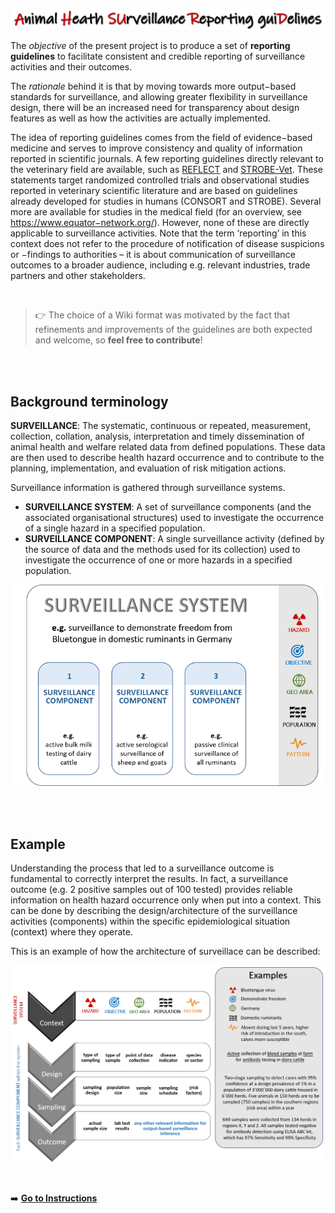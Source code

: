   

![Title](https://raw.githubusercontent.com/SVA-SE/AHSURED/master/img/AHSURED_text.png)

The *objective* of the present project is to produce a set of **reporting guidelines** to facilitate consistent and credible reporting of surveillance activities and their outcomes.

The *rationale* behind it is that by moving towards more output−based standards for surveillance, and allowing greater flexibility in surveillance design, there will be an increased need for transparency about design features as well as how the activities are actually implemented.  

The idea of reporting guidelines comes from the field of evidence−based medicine and serves to improve consistency and quality of information reported in scientific journals. A few reporting guidelines directly relevant to the veterinary field are available, such as [REFLECT](http://www.reflect−statement.org/) and [STROBE-Vet](https://strobevet−statement.org/). These statements target randomized controlled trials and observational studies reported in veterinary scientific literature and are based on guidelines already developed for studies in humans (CONSORT and STROBE). Several more are available for studies in the medical field (for an overview, see https://www.equator−network.org/). However, none of these are directly applicable to surveillance activities. 
Note that the term ‘reporting’ in this context does not refer to the procedure of notification of disease suspicions or −findings to authorities – it is about communication of surveillance outcomes to a broader audience, including e.g. relevant industries, trade partners and other stakeholders.  

<br/>

> :point_right: The choice of a Wiki format was motivated by the fact that refinements and improvements of the guidelines are both expected and welcome, so **feel free to contribute**! 

<br/><br/>

## Background terminology
**SURVEILLANCE**: The systematic, continuous or repeated, measurement, collection, collation, analysis, interpretation and timely dissemination of animal health and welfare related data from defined populations. These data are then used to describe health hazard occurrence and to contribute to the planning, implementation, and evaluation of risk mitigation actions.  

Surveillance information is gathered through surveillance systems.  
- **SURVEILLANCE SYSTEM**: A set of surveillance components (and the associated organisational structures) used to investigate the occurrence of a single hazard in a specified population.  
- **SURVEILLANCE COMPONENT**: A single surveillance activity (defined by the source of data and the methods used for its collection) used to investigate the occurrence of one or more hazards in a specified population.  

![SS-SC](https://raw.githubusercontent.com/SVA-SE/AHSURED/master/img/SS-SC_small.png)  

<br/><br/>
## Example  
Understanding the process that led to a surveillance outcome is fundamental to correctly interpret the results. In fact, a surveillance outcome (e.g. 2 positive samples out of 100 tested) provides reliable information on health hazard occurrence only when put into a context. This can be done by describing the design/architecture of the surveillance activities (components) within the specific epidemiological situation (context) where they operate.   

This is an example of how the architecture of surveillace can be described:

![Surveillance Example](https://raw.githubusercontent.com/SVA-SE/AHSURED/master/img/Example.png)

&nbsp;

:arrow_right: [**Go to Instructions**](https://github.com/SVA-SE/AHSURED/wiki/Instructions)
